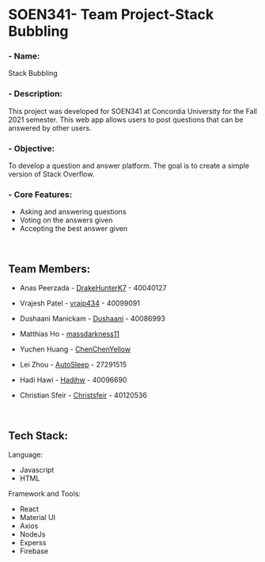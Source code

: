 # SOEN341- Team Project-Stack Bubbling

### - Name: 
Stack Bubbling

### - Description: 
This project was developed for SOEN341 at Concordia University for the Fall 2021 semester. This web app allows users to post questions that can be answered by other users.

### - Objective:  
To develop a question and answer platform. The goal is to create a simple version of Stack Overflow.

### - Core Features:

- Asking and answering questions
- Voting on the answers given
- Accepting the best answer given

<br/>

## Team Members:

- Anas Peerzada - [DrakeHunterK7](https://github.com/DrakeHunterK7) - 40040127

- Vrajesh Patel - [vrajp434](https://github.com/vrajp434) - 40099091

- Dushaani Manickam - [Dushaani](https://github.com/dushaani) - 40086993

- Matthias Ho - [massdarkness11](https://github.com/massdarkness11)

- Yuchen Huang - [ChenChenYellow](https://github.com/ChenChenYellow)

- Lei Zhou - [AutoSleep](https://github.com/AutoSleep) - 27291515 

- Hadi Hawi - [Hadihw](https://github.com/Hadihw) - 40096690

- Christian Sfeir - [Christsfeir](https://github.com/christsfeir) - 40120536

<br/>

## Tech Stack:
Language:
- Javascript
- HTML

Framework and Tools:   
- React
- Material UI
- Axios
- NodeJs
- Experss
- Firebase
